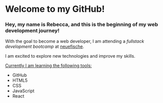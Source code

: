 # Welcome to my GitHub!

### Hey, my name is Rebecca, and this is the beginning of my web development journey!

With the goal to become a web developer, I am attending a _fullstack development bootcamp_ at [neuefische](https://www.neuefische.de/).

I am excited to explore new technologies and improve my skills.

<ins>Currently I am learning the following tools:</ins> 

- GitHub
- HTML5
- CSS
- JavaScript
- React


